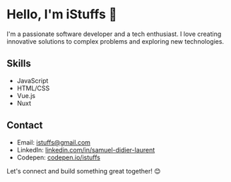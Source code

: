 # Hello, I'm iStuffs 👋

I'm a passionate software developer and a tech enthusiast. I love creating innovative solutions to complex problems and exploring new technologies.


## Skills

- JavaScript
- HTML/CSS
- Vue.js
- Nuxt

## Contact

- Email: [istuffs@gmail.com](mailto:istuffs@gmail.com)
- LinkedIn: [linkedin.com/in/samuel-didier-laurent](https://www.linkedin.com/in/samuel-didier-laurent/)
- Codepen: [codepen.io/istuffs](https://codepen.io/istuffs)

Let's connect and build something great together! 😊
